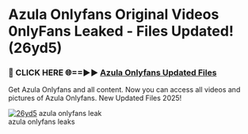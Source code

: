 # Azula Onlyfans Original Videos 0nlyFans Leaked - Files Updated! (26yd5)

<h3>🔴 CLICK HERE 🌐==►► <a href="https://tinyurl.com/2wckxsce" rel="nofollow">Azula Onlyfans Updated Files</a></h3>

Get Azula Onlyfans and all content. Now you can access all videos and pictures of Azula Onlyfans. New Updated Files 2025!

[![26yd5](https://i.imgur.com/AFduVYN.gif)](https://tinyurl.com/2wckxsce)
azula onlyfans leak<br>
azula onlyfans leaks